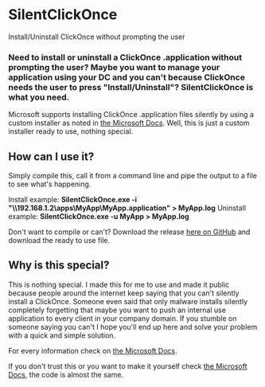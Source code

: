 # SilentClickOnce
Install/Uninstall ClickOnce without prompting the user

### Need to install or uninstall a ClickOnce .application without prompting the user? Maybe you want to manage your application using your DC and you can't because ClickOnce needs the user to press "Install/Uninstall"? SilentClickOnce is what you need.

Microsoft supports installing ClickOnce .application files silently by using a custom installer as noted in [the Microsoft Docs](https://docs.microsoft.com/en-us/visualstudio/deployment/walkthrough-creating-a-custom-installer-for-a-clickonce-application?view=vs-2019).
Well, this is just a custom installer ready to use, nothing special.

## How can I use it?

Simply compile this, call it from a command line and pipe the output to a file to see what's happening.

Install example: **SilentClickOnce.exe -i "\\\\192.168.1.2\\apps\\MyApp\\MyApp.application" > MyApp.log**
Uninstall example: **SilentClickOnce.exe -u MyApp > MyApp.log**

Don't want to compile or can't? Download the release [here on GitHub](https://github.com/PaaaulZ/SilentClickOnce/releases/) and download the ready to use file.

## Why is this special?

This is nothing special. I made this for me to use and made it public because people around the internet keep saying that you can't silently install a ClickOnce. Someone even said that only malware installs silently completely forgetting that maybe you want to push an internal use application to every client in your company domain.
If you stumble on someone saying you can't I hope you'll end up here and solve your problem with a quick and simple solution.


For every information check on [the Microsoft Docs](https://docs.microsoft.com/en-us/visualstudio/deployment/walkthrough-creating-a-custom-installer-for-a-clickonce-application?view=vs-2019). 

If you don't trust this or you want to make it yourself check [the Microsoft Docs](https://docs.microsoft.com/en-us/visualstudio/deployment/walkthrough-creating-a-custom-installer-for-a-clickonce-application?view=vs-2019), the code is almost the same.
